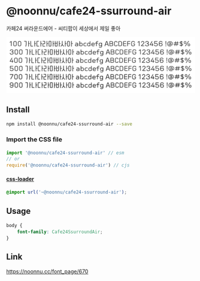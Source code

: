 # @noonnu/cafe24-ssurround-air

카페24 써라운드에어 - 씨티팝이 세상에서 제일 좋아

![example](./example.png)

## Install

```bash
npm install @noonnu/cafe24-ssurround-air --save
```

### Import the CSS file

```js
import '@noonnu/cafe24-ssurround-air' // esm
// or
require('@noonnu/cafe24-ssurround-air') // cjs
```

#### [css-loader](https://github.com/webpack-contrib/css-loader)

```css
@import url('~@noonnu/cafe24-ssurround-air');
```

## Usage

```css
body {
    font-family: Cafe24SsurroundAir;
}
```

## Link

https://noonnu.cc/font_page/670
